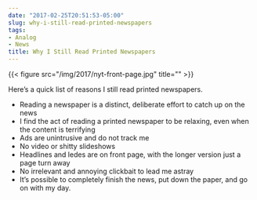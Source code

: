 ```yaml
---
date: "2017-02-25T20:51:53-05:00"
slug: why-i-still-read-printed-newspapers
tags:
- Analog
- News
title: Why I Still Read Printed Newspapers
---
```


{{< figure src="/img/2017/nyt-front-page.jpg" title="" >}}

Here’s a quick list of reasons I still read printed newspapers.

- Reading a newspaper is a distinct, deliberate effort to catch up on the news
- I find the act of reading a printed newspaper to be relaxing, even when the content is terrifying
- Ads are unintrusive and do not track me
- No video or shitty slideshows
- Headlines and ledes are on front page, with the longer version just a page turn away
- No irrelevant and annoying clickbait to lead me astray
- It’s possible to completely finish the news, put down the paper, and go on with my day.


